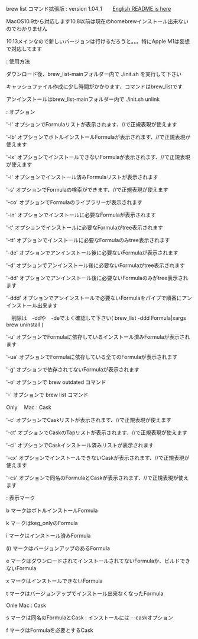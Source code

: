 brew list コマンド拡張版 : version 1.04_1　　[English README is here ](https://github.com/konnano/brew_list/blob/main/README.en.md)

MacOS10.9から対応します10.8以前は現在のhomebrewインストール出来ないのでわかりません

10.13メインなので新しいバージョンは行けるだろうと。。。特にApple M1は妄想で対応してます

: 使用方法

ダウンロード後、brew_list-mainフォルダー内で ./init.sh を実行して下さい

キャッシュファイル作成に少し時間がかかります、コマンドはbrew_listです

アンインストールはbrew_list-mainフォルダー内で ./init.sh unlink

: オプション

'-l' オプションでFormulaリストが表示されます、//で正規表現が使えます

'-lb' オプションでボトルインストールFormulaが表示されます、//で正規表現が使えます

'-lx' オプションでインストールできないFormulaが表示されます、//で正規表現が使えます

'-i' オプションでインストール済みFormulaリストが表示されます

'-s' オプションでFormulaの検索ができます、//で正規表現が使えます

'-co' オプションでFormulaのライブラリーが表示されます

'-in' オプションでインストールに必要なFormulaが表示されます

'-t' オプションでインストールに必要なFormulaがtree表示されます

'-tt' オプションでインストールに必要なFormulaのみtree表示されます

'-de' オプションでアンインストール後に必要ないFormulaが表示されます

'-d' オプションでアンインストール後に必要ないFormulaがtree表示されます

'-dd' オプションでアンインストール後に必要ないFormulaのみがtree表示されます

'-ddd' オプションでアンインストールで必要ないFormulaをパイプで順番にアンインストール出来ます

　削除は　-ddや　-deでよく確認して下さい( brew_list -ddd Formula|xargs brew uninstall )

'-u' オプションでFormulaに依存しているインストール済みFormulaが表示されます

'-ua' オプションでFormulaに依存している全てのFormulaが表示されます

'-g' オプションで依存されてないFormulaが表示されます

'-o' オプションで brew outdated コマンド

'-' オプションで brew list コマンド

Only 　Mac : Cask

'-c' オプションでCaskリストが表示されます、//で正規表現が使えます

'-ct' オプションでCaskのTapリストが表示されます、//で正規表現が使えます

'-ci' オプションでCaskインストール済みリストが表示されます

'-cx' オプションでインストールできないCaskが表示されます、//で正規表現が使えます

'-cs' オプションで同名のFormulaとCaskが表示されます、//で正規表現が使えます

: 表示マーク

b マークはボトルインストールFormula

k マークはkeg_onlyのFormula

i マークはインストール済みFormula

(i) マークはバージョンアップのあるFormula

e マークはダウンロードされてインストールされてないFormulaか、ビルドできないFormula

x マークはインストールできないFormula

t マークはバージョンアップでインストール出来なくなったFormula

Onle Mac : Cask

s マークは同名のFormulaとCask : インストールには --caskオプション

f マークはFormulaを必要とするCask
